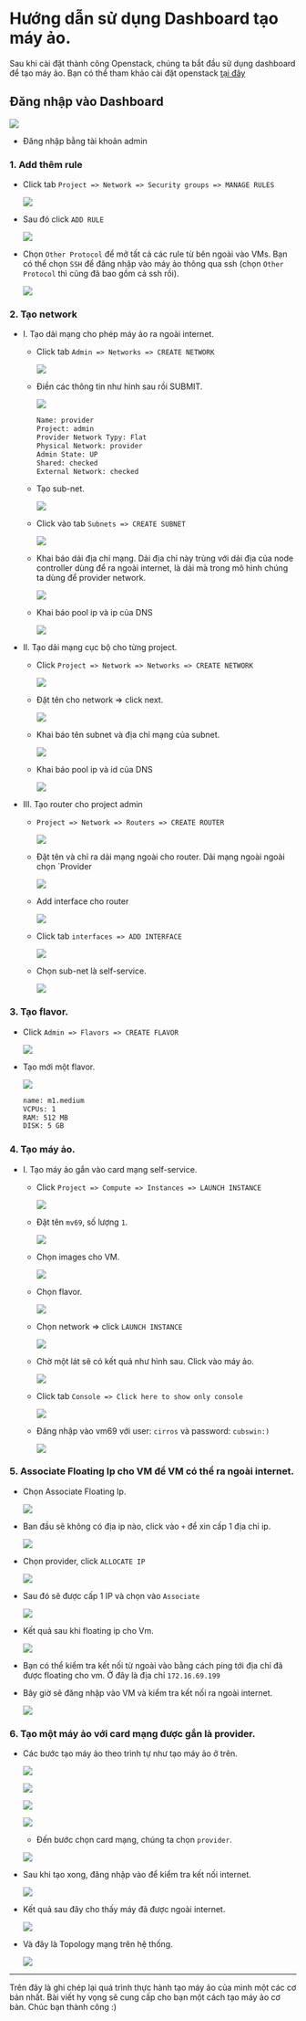 # Hướng dẫn sử dụng Dashboard tạo máy ảo.
Sau khi cài đặt thành công Openstack, chúng ta bắt đầu sử dụng dashboard để tạo máy ảo. Bạn có thể tham khảo cài đặt openstack [tại đây](./file_config_nova_in_controller.md) 


## Đăng nhập vào Dashboard

  ![](../images/login.png)
  
- Đăng nhập bằng tài khoản admin

### 1. Add thêm rule
- Click tab `Project => Network => Security groups => MANAGE RULES`

  ![](../images/add_rule_1.png)
  
- Sau đó click `ADD RULE`

  ![](../images/add_rule_2.png)
  
- Chọn `Other Protocol` để mở tất cả các rule từ bên ngoài vào VMs. Bạn có thể chọn `SSH` để đăng nhập vào máy ảo thông qua ssh (chọn `Other Protocol` thì cũng đã bao gồm cả ssh rồi).

  ![](../images/add_rule_3.png)
  
### 2. Tạo network
- I. Tạo dải mạng cho phép máy ảo ra ngoài internet.

  - Click tab `Admin => Networks => CREATE NETWORK`
  
    ![](../images/network_1.png)
    
  - Điền các thông tin như hình sau rồi SUBMIT.
  
    ![](../images/network_2.png)
    
    ```sh
    Name: provider
    Project: admin
    Provider Network Typy: Flat
    Physical Network: provider
    Admin State: UP
    Shared: checked
    External Network: checked
    ```
  
  - Tạo sub-net.
    
    ![](../images/network_3.png)
    
  - Click vào tab `Subnets => CREATE SUBNET`
  
    ![](../images/network_4.png)
    
  - Khai báo dải địa chỉ mạng. Dải địa chỉ này trùng với dải địa của node controller dùng để ra ngoài internet, là dải mà trong mô hình chúng ta dùng để provider network.
  
    ![](../images/network_5.png)
    
  - Khai báo pool ip và ip của DNS
  
    ![](../images/network_6.png)
    
- II. Tạo dải mạng cục bộ cho từng project.
  
  - Click `Project => Network => Networks => CREATE NETWORK`
  
    ![](../images/network_admin_1.png)
    
  - Đặt tên cho network => click next.
  
    ![](../images/network_admin_2.png)
    
  - Khai báo tên subnet và địa chỉ mạng của subnet.
  
    ![](../images/network_admin_3.png)
    
  - Khai báo pool ip và id của DNS
  
    ![](../images/network_admin_4.png)
    
- III. Tạo router cho project admin
  
  - `Project => Network => Routers => CREATE ROUTER`
  
    ![](../images/router_1.png)
    
  - Đặt tên và chỉ ra dải mạng ngoài cho router. Dải mạng ngoài ngoài chọn `Provider
    
    ![](../images/router_2.png)
    
  - Add interface cho router
    
    ![](../images/router_3.png)
    
  - Click tab `interfaces => ADD INTERFACE`
  
    ![](../images/router_4.png)
    
  - Chọn sub-net là self-service.
  
    ![](../images/router_5.png)
    
### 3. Tạo flavor. 
- Click `Admin => Flavors => CREATE FLAVOR`

  ![](../images/flavor_1.png)
  
- Tạo mới một flavor.

  ![](../images/flavor_2.png)
  
  ```sh
  name: m1.medium
  VCPUs: 1
  RAM: 512 MB
  DISK: 5 GB
  ```
  
### 4. Tạo máy ảo.
- I. Tạo máy ảo gắn vào card mạng self-service.
  - Click `Project => Compute => Instances => LAUNCH INSTANCE`
  
    ![](../images/vm1.png)
    
  - Đặt tên `mv69`, số lượng `1`.
  
    ![](../images/vm2.png)
    
  - Chọn images cho VM.
  
    ![](../images/vm3.png)
    
  - Chọn flavor.
  
    ![](../images/vm4.png)
    
  - Chọn network => click `LAUNCH INSTANCE`
  
    ![](../images/vm5.png)
    
  - Chờ một lát sẽ có kết quả như hình sau. Click vào máy ảo.

    ![](../images/vm6.png)
    
  - Click tab `Console => Click here to show only console`
    
    ![](../images/vm7.png)
    
  - Đăng nhập vào vm69 với user: `cirros` và password: `cubswin:)`
  
    ![](../images/vm8.png)
    
### 5. Associate Floating Ip cho VM để VM có thể ra ngoài internet.
- Chọn Associate Floating Ip.

  ![](../images/floating_1.png)
  
- Ban đầu sẽ không có địa ip nào, click vào `+` để xin cấp 1 địa chỉ ip.

  ![](../images/floating_2.png)
  
- Chọn provider, click `ALLOCATE IP`

  ![](../images/floating_3.png)
  
- Sau đó sẽ được cấp 1 IP và chọn vào `Associate`

  ![](../images/floating_4.png)
  
- Kết quả sau khi floating ip cho Vm.

  ![](../images/floating_5.png)
  
- Bạn có thể kiểm tra kết nối từ ngoài vào bằng cách ping tới địa chỉ đã được floating cho vm. Ở đây là địa chỉ `172.16.69.199`

- Bây giờ sẽ đăng nhập vào VM và kiểm tra kết nối ra ngoài internet.

  ![](../images/ping.png)
  
### 6. Tạo một máy ảo với card mạng được gắn là provider.
- Các bước tạo máy ảo theo trình tự như tạo máy ảo ở trên.

  ![](../images/vm_1.png)
  
  ![](../images/vm_2.png)
  
  ![](../images/vm_3.png)

  ![](../images/vm_4.png)
  
  - Đến bước chọn card mạng, chúng ta chọn `provider`.
  
  ![](../images/vm_5.png)
  
- Sau khi tạo xong, đăng nhập vào để kiểm tra kết nối internet.

  ![](../images/vm_6.png)
  
- Kết quả sau đây cho thấy máy đã được ngoài internet.

  ![](../images/vm_7.png)
  
- Và đây là Topology mạng trên hệ thống.

  ![](../images/topology.png)
  
---
Trên đây là ghi chép lại quá trình thực hành tạo máy ảo của mình một các cơ bản nhất. Bài viết hy vọng sẽ cung cấp cho bạn một cách tạo máy ảo cơ bản. Chúc bạn thành công :)